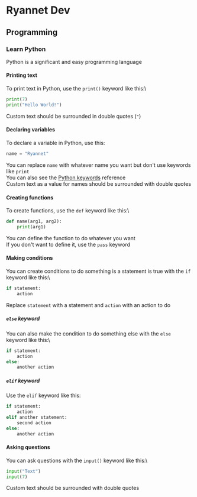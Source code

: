 # Ryannet Dev
## Programming
### Learn Python
Python is a significant and easy programming language
#### Printing text
To print text in Python, use the `print()` keyword like this:\
```Python
print(7)
print("Hello World!")
```
Custom text should be surrounded in double quotes (`"`)
#### Declaring variables
To declare a variable in Python, use this:
```Python
name = "Ryannet"
```
You can replace `name` with whatever name you want but don't use keywords like `print`\
You can also see the [Python keywords](Python-keywords.md) reference\
Custom text as a value for names should be surrounded with double quotes
#### Creating functions
To create functions, use the `def` keyword like this:\
```Python
def name(arg1, arg2):
    print(arg1)
```
You can define the function to do whatever you want\
If you don't want to define it, use the `pass` keyword
#### Making conditions
You can create conditions to do something is a statement is true with the `if` keyword like this:\
```Python
if statement:
    action
```
Replace `statement` with a statement and `action` with an action to do
##### `else` keyword
You can also make the condition to do something else with the `else` keyword like this:\
```Python
if statement:
    action
else:
    another action
```
##### `elif` keyword
Use the `elif` keyword like this:
```Python
if statement:
    action
elif another statement:
    second action
else:
    another action
```
#### Asking questions
You can ask questions with the `input()` keyword like this:\
```Python
input("Text")
input(7)
```
Custom text should be surrounded with double quotes
